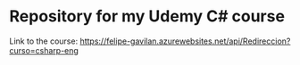 # Repository for my Udemy C# course

Link to the course: https://felipe-gavilan.azurewebsites.net/api/Redireccion?curso=csharp-eng
